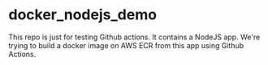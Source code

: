 # docker_nodejs_demo

This repo is just for testing Github actions. It contains a NodeJS app. We're trying to build a docker image on AWS ECR from this app using Github Actions.

